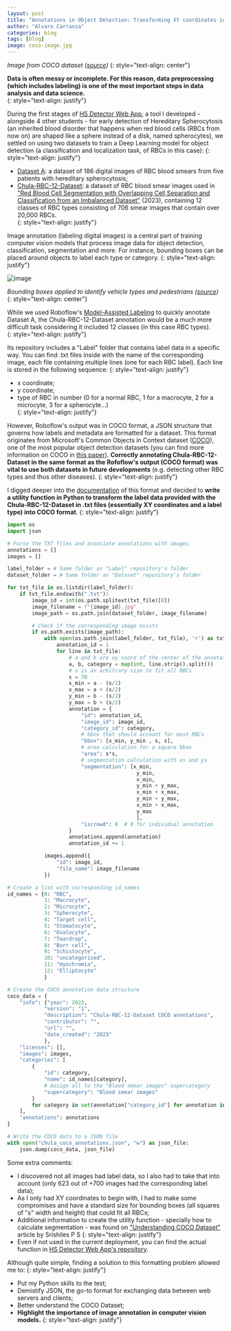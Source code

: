 ```yaml
---
layout: post
title: "Annotations in Object Detection: Transforming XY coordinates into COCO format"
author: "Alvaro Carranza"
categories: blog
tags: [blog]
image: coco-image.jpg
---
```


*Image from COCO dataset (<a href="https://medium.com/mlearning-ai/coco-dataset-what-is-it-and-how-can-we-use-it-e34a5b0c6ecd" target="_blank">source</a>)*
{: style="text-align: center"}

**Data is often messy or incomplete. For this reason, data preprocessing (which includes labeling) is one of the most important steps in data analysis and data science.**<br />
{: style="text-align: justify"}

During the first stages of <a href="https://hs-detector.streamlit.app" target="_blank">HS Detector Web App</a>, a tool I developed - alongside 4 other students - for early detection of Hereditary Spherocytosis (an inherited blood disorder that happens when red blood cells (RBCs from now on) are shaped like a sphere instead of a disk, named spherocytes), we settled on using two datasets to train a Deep Learning model for object detection (a classification and localization task, of RBCs in this case):
{: style="text-align: justify"}
- <a href="https://data.mendeley.com/datasets/c37wnbbd3c/1" target="_blank">Dataset A</a>: a dataset of 186 digital images of RBC blood smears from five patients with hereditary spherocytosis;
- <a href="https://github.com/Chula-PIC-Lab/Chula-RBC-12-Dataset/" target="_blank">Chula-RBC-12-Dataset</a>: a dataset of RBC blood smear images used in <a href="https://arxiv.org/abs/2012.01321" target="_blank">"Red Blood Cell Segmentation with Overlapping Cell Separation and Classification from an Imbalanced Dataset"</a> (2023), containing 12 classes of RBC types consisting of 706 smear images that contain over 20,000 RBCs.<br />
{: style="text-align: justify"}

Image annotation (labeling digital images) is a central part of training computer vision models that process image data for object detection, classification, segmentation and more. For instance, bounding boxes can be placed around objects to label each type or category.
{: style="text-align: justify"}

![image](https://lh5.googleusercontent.com/fSf1jZJOJk9eRfx9AIsU4jqg9TriNm0nOfNU8u0ibv5r1c_2iAptWQjpNUMY_KDBjiYI-Z6ldPujqKtNGjxMJDyHd8cKEoUq47rLTpD_ISkhPxd-rXxVnNGHd8ITlQwl5xDZ-SmbVaZrJYQZuIHkN99RSgsqCPMZQmif5g4cxepWYwXj8pDRcxg0iA)

*Bounding boxes applied to identify vehicle types and pedestrians (<a href="https://labelbox.com/guides/image-annotation/" target="_blank">source</a>)*
{: style="text-align: center"}

While we used Roboflow's <a href="https://docs.roboflow.com/annotate/use-roboflow-annotate/model-assisted-labelingModel-Assisted" target="_blank">Model-Assisted Labeling</a> to quickly annotate Dataset A, the Chula-RBC-12-Dataset annotation would be a much more difficult task considering it included 12 classes (in this case RBC types). <br />
{: style="text-align: justify"}

Its repository includes a "Label" folder that contains label data in a specific way. You can find .txt files inside with the name of the corresponding image, each file containing multiple lines (one for each RBC label). Each line is stored in the following sequence:
{: style="text-align: justify"}
- x coordinate;
- y coordinate;
- type of RBC in number (0 for a normal RBC, 1 for a macrocyte, 2 for a microcyte, 3 for a spherocyte...)<br />
{: style="text-align: justify"}

However, Roboflow's output was in COCO format, a JSON structure that governs how labels and metadata are formatted for a dataset. This format originates from Microsoft's Common Objects in Context dataset (<a href="https://cocodataset.org/COCO" target="_blank">COCO</a>), one of the most popular object detection datasets (you can find more information on COCO in <a href="https://arxiv.org/pdf/1405.0312.pdf" target="_blank">this paper</a>). **Correctly annotating Chula-RBC-12-Dataset in the same format as the Rofoflow's output (COCO format) was vital to use both datasets in future developments** (e.g. detecting other RBC types and thus other diseases).
{: style="text-align: justify"}

I digged deeper into the <a href="https://cocodataset.org/#format-data" target="_blank">documentation</a> of this format and decided to **write a utility function in Python to transform the label data provided with the Chula-RBC-12-Dataset in .txt files (essentially XY coordinates and a label type) into COCO format**.
{: style="text-align: justify"}

```python
import os
import json

# Parse the TXT files and associate annotations with images
annotations = []
images = []

label_folder = # Same folder as "Label" repository's folder
dataset_folder = # Same folder as "Dataset" repository's folder

for txt_file in os.listdir(label_folder):
    if txt_file.endswith(".txt"):
        image_id = int(os.path.splitext(txt_file)[0])
        image_filename = f"{image_id}.jpg"
        image_path = os.path.join(dataset_folder, image_filename)

        # Check if the corresponding image exists
        if os.path.exists(image_path):
            with open(os.path.join(label_folder, txt_file), 'r') as txt_file:
                annotation_id = 1
                for line in txt_file:
                    # a and b are xy coord of the center of the annotation
                    a, b, category = map(int, line.strip().split())
                    # s is an arbitrary size to fit all RBCs
                    s = 70
                    x_min = a - (s/2)
                    x_max = a + (s/2)
                    y_min = b - (s/2)
                    y_max = b + (s/2)
                    annotation = {
                        "id": annotation_id,
                        "image_id": image_id,
                        "category_id": category,
                        # bbox that should account for most RBCs
                        "bbox": [x_min, y_min , s, s],
                        # area calculation for a square bbox
                        "area": s*s,
                        # segmentation calculation with xs and ys
                        "segmentation": [x_min,
                                          y_min,
                                          x_min,
                                          y_min + y_max,
                                          x_min + x_max,
                                          y_min + y_max,
                                          x_min + x_max,
                                          y_max
                                          ],
                        "iscrowd": 0  # 0 for individual annotation
                    }
                    annotations.append(annotation)
                    annotation_id += 1

            images.append({
                "id": image_id,
                "file_name": image_filename
            })

# Create a list with corresponding id_names
id_names = {0: "RBC",
            1: "Macrocyte",
            2: "Microcyte",
            3: "Spherocyte",
            4: "Target cell",
            5: "Stomatocyte",
            6: "Ovalocyte",
            7: "Teardrop",
            8: "Burr cell",
            9: "Schistocyte",
            10: "uncategorised",
            11: "Hyochromia",
            12: "Elliptocyte"
            }

# Create the COCO annotation data structure
coco_data = {
    "info": {"year": 2023,
            "version": "1",
            "description": "Chula-RBC-12-Dataset COCO annotations",
            "contributor": "",
            "url": "",
            "date_created": "2023"
            },
    "licenses": [],
    "images": images,
    "categories": [
        {
            "id": category,
            "name": id_names[category],
            # Assign all to the "Blood smear images" supercategory
            "supercategory": "Blood smear images"
        }
        for category in set(annotation["category_id"] for annotation in annotations)
    ],
    "annotations": annotations
}

# Write the COCO data to a JSON file
with open("chula_coco_annotations.json", "w") as json_file:
    json.dump(coco_data, json_file)
```

Some extra comments:
- I discovered not all images had label data, so I also had to take that into account (only 623 out of +700 images had the corresponding label data);
- As I only had XY coordinates to begin with, I had to make some compromises and have a standard size for bounding boxes (all squares of "s" width and height) that could fit all RBCs;
- Additional information to create the utility function - specially how to calculate segmentation - was found on <a href="https://www.section.io/engineering-education/understanding-coco-dataset/" target="_blank">"Understanding COCO Dataset"</a> article by Srishiles P S
{: style="text-align: justify"}
- Even if not used in the current deployment, you can find the actual function in <a href="https://github.com/rcarrillocruz/hereditary_spherocytosis_detection/blob/master/backend/ml_logic/utils.py" target="_blank">HS Detector Web App's repository</a>.

Although quite simple, finding a solution to this formatting problem allowed me to:
{: style="text-align: justify"}
- Put my Python skills to the test;
- Demistify JSON, the go-to format for exchanging data between web servers and clients;
- Better understand the COCO Dataset;
- **Highlight the importance of image annotation in computer vision models.**
{: style="text-align: justify"}
